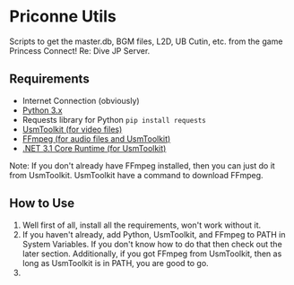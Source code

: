 # Priconne Utils

Scripts to get the master.db, BGM files, L2D, UB Cutin, etc. from the game Princess Connect! Re: Dive JP Server.

## Requirements

- Internet Connection (obviously)
- [Python 3.x](https://www.python.org/downloads/)
- Requests library for Python `pip install requests`
- [UsmToolkit (for video files)](https://github.com/MightyZanark/UsmToolkit)
- [FFmpeg (for audio files and UsmToolkit)](https://ffmpeg.org/download.html)
- [.NET 3.1 Core Runtime (for UsmToolkit)](https://dotnet.microsoft.com/en-us/download/dotnet/3.1/runtime)

Note: If you don't already have FFmpeg installed, then you can just do it from UsmToolkit. UsmToolkit have a command to download FFmpeg.

## How to Use

1. Well first of all, install all the requirements, won't work without it.
2. If you haven't already, add Python, UsmToolkit, and FFmpeg to PATH in System Variables. If you don't know how to do that then check out the later section. Additionally, if you got FFmpeg from UsmToolkit, then as long as UsmToolkit is in PATH, you are good to go.
3. 